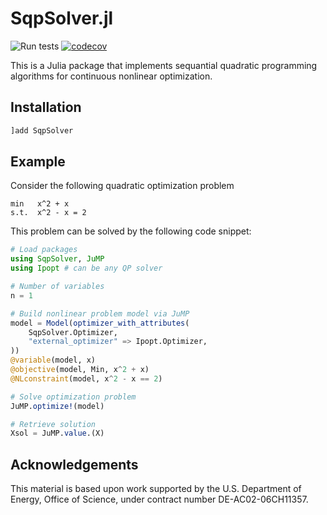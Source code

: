 # SqpSolver.jl

![Run tests](https://github.com/exanauts/SqpSolver.jl/workflows/Run%20tests/badge.svg?branch=master)
[![codecov](https://codecov.io/gh/exanauts/SqpSolver.jl/branch/master/graph/badge.svg)](https://codecov.io/gh/exanauts/SqpSolver.jl)

This is a Julia package that implements sequantial quadratic programming algorithms for continuous nonlinear optimization.

## Installation

```julia
]add SqpSolver
```

## Example

Consider the following quadratic optimization problem

```
min   x^2 + x 
s.t.  x^2 - x = 2
```

This problem can be solved by the following code snippet:
```julia
# Load packages
using SqpSolver, JuMP
using Ipopt # can be any QP solver

# Number of variables
n = 1

# Build nonlinear problem model via JuMP
model = Model(optimizer_with_attributes(
    SqpSolver.Optimizer, 
    "external_optimizer" => Ipopt.Optimizer,
))
@variable(model, x)
@objective(model, Min, x^2 + x)
@NLconstraint(model, x^2 - x == 2)

# Solve optimization problem
JuMP.optimize!(model)

# Retrieve solution
Xsol = JuMP.value.(X)
```

## Acknowledgements

This material is based upon work supported by the U.S. Department of Energy, Office of Science, under contract number DE-AC02-06CH11357.
